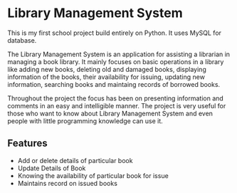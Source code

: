 # Library Management System
This is my first school project build entirely on Python. It uses MySQL for database.

The Library Management System is an application for assisting a librarian in managing a book library. It mainly focuses on basic operations in a library like adding new books, deleting old and damaged books, displaying information of the books, their availability for issuing, updating new information, searching books and maintaing records of borrowed books. 

Throughout the project the focus has been on presenting information and comments in an easy and intelligible manner.
The project is very useful for those who want to know about Library Management System and even people with little programming knowledge can use it.

## Features

- Add or delete details of particular book
- Update Details of Book
- Knowing the availability of particular book for issue
- Maintains record on issued books

